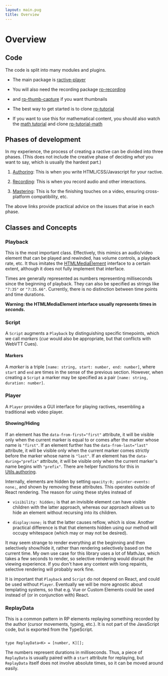 ```yaml
---
layout: main.pug
title: Overview
---
```


# Overview

## Code
The code is split into many modules and plugins.

* The main package is <a href="https://www.npmjs.com/package/ractive-player">ractive-player</a>

* You will also need the recording package <a href="https://www.npmjs.com/package/rp-recording">rp-recording</a>

* and [rp-thumb-capture](https://github.com/ysulyma/rp-thumb-capture) if you want thumbnails

* The best way to get started is to clone <a href="https://github.com/ysulyma/rp-tutorial">rp-tutorial</a>

* If you want to use this for mathematical content, you should also watch the [math tutorial](/math/) and clone [rp-tutorial-math](https://github.com/ysulyma/rp-tutorial-math)

## Phases of development

<p>In my experience, the process of creating a ractive can be divided into three phases. (This does not include the creative phase of deciding <em>what</em> you want to say, which is usually the hardest part.)</p>

1. [Authoring](/guide/authoring/): This is when you write HTML/CSS/Javascript for your ractive.

1. [Recording](/guide/recording/): This is when you record audio and other interactions.

1. [Mastering](/guide/mastering): This is for the finishing touches on a video, ensuring cross-platform compatibility, etc.
</ol>

<p>The above links provide practical advice on the issues that arise in each phase.</p>

## Classes and Concepts

<h3>Playback</h3>

<p>This is the most important class. Effectively, this mimics an audio/video element that can be played and rewinded, has volume controls, a playback rate, etc. It thus imitates the <a href="https://developer.mozilla.org/en-US/docs/Web/API/HTMLMediaElement/">HTMLMediaElement</a> interface to a certain extent, although it does not fully implement that interface.</p>

<p>Times are generally represented as numbers representing milliseconds since the beginning of playback. They can also be specified as strings like <code class="language-typescript">"7:35"</code> or <code class="language-typescript">"7:35.66"</code>. Currently, there is no distinction between time points and time durations.</p>

<p><strong>Warning: the HTMLMediaElement interface usually represents times in <em>seconds</em>.</strong></p>

<h3>Script</h3>

<p>A <code class="language-typescript">Script</code> augments a <code class="language-typescript">Playback</code> by distinguishing specific timepoints, which we call <dfn>markers</dfn> (<em>cue</em> would also be appropriate, but that conflicts with WebVTT Cues).</p>

<h4>Markers</h4>

<p>A <dfn>marker</dfn> is a triple <code class="language-typescript">[name: string, start: number, end: number]</code>, where <code class="language-typescript">start</code> and <code class="language-typescript">end</code> are times in the sense of the previous section. However, when creating a <code class="language-typescript">Script</code> a marker may be specified as a pair <code class="language-typescript">[name: string, duration: number]</code>.</p>

<h3>Player</h3>

A <code>Player</code> provides a GUI interface for playing ractives, resembling a traditional web video player.

<h4>Showing/Hiding</h4>

<p>If an element has the <code class="language-html">data-from-first="first"</code> attribute, it will be visible only when the current marker is equal to or comes after the marker whose name is <code>"first"</code>. If an element further has the <code class="language-html">data-from-last="last"</code> attribute, it will be visible only when the current marker comes strictly before the marker whose name is <code>"last"</code>. If an element has the <code class="language-html">data-during="prefix"</code> attribute, it will be visible only when the current marker's name begins with <code class="language-typescript">"prefix"</code>. There are helper functions for this in <a href="/reference/Utils/#authoring">Utils.authoring</a>.</p>

<p>Internally, elements are hidden by setting <code class="language-css">opacity:0; pointer-events: none;</code>, and shown by removing these attributes. This operates outside of React rendering. The reason for using these styles instead of

* <code class="language-css">visibility: hidden;</code> is that an invisible element can have visible children with the latter approach, whereas our approach allows us to hide an element without recursing into its children.

* <code class="language-css">display:none;</code> is that the latter causes reflow, which is slow. Another practical difference is that that elements hidden using our method will occupy whitespace (which may or may not be desired).

<!-- <p class="todo">insert warning about starting</p> -->

<p>It may seem strange to render everything at the beginning and then selectively show/hide it, rather than rendering selectively based on the current time. My own use case for this library uses a lot of MathJax, which takes a few seconds to render, so selective rendering would disrupt the viewing experience. If you don't have any content with long repaints, selective rendering will probably work fine.</p>

It is important that <code class="language-typescript">Playback</code> and <code class="language-typescript">Script</code> do not depend on React, and could be used without <code class="language-typescript">Player</code>. Eventually we will be more agnostic about templating systems, so that e.g. Vue or Custom Elements could be used instead of (or in conjunction with) React.

<h3>ReplayData</h3>

This is a common pattern in RP elements replaying something recorded by the author (cursor movements, typing, etc.). It is not part of the JavaScript code, but is exported from the TypeScript.

<pre><code class="language-typescript">
type ReplayData&lt;K&gt; = [number, K][];
</code></pre>

The numbers represent durations in milliseconds. Thus, a piece of <code class="language-typescript">ReplayData</code> is usually paired with a <code class="language-typescript">start</code> attribute for replaying, but <code class="language-typescript">ReplayData</code> itself does not involve absolute times, so it can be moved around easily.